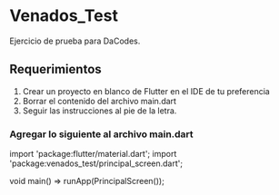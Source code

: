 # Venados_Test
Ejercicio de prueba para DaCodes.

## Requerimientos

1. Crear un proyecto en blanco de Flutter en el IDE de tu preferencia
2. Borrar el contenido del archivo main.dart
3. Seguir las instrucciones al pie de la letra.

### Agregar lo siguiente al archivo main.dart

import 'package:flutter/material.dart';
import 'package:venados_test/principal_screen.dart';

void main() => runApp(PrincipalScreen());



